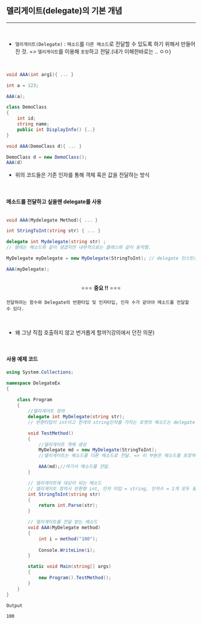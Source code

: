 ## 델리게이트(delegate)의 기본 개념
----------------------------------------------------------------

<br />

- `델리게이트(Delegate)` : `메소드`를 `다른 메소드`로 전달할 수 있도록 하기 위해서 만들어 진 것. => `델리게이트`를 이용해 `포장`하고 전달.(내가 이해한바로는 .. ㅇㅇ)

<br />

``` csharp
void AAA(int arg1){ ... }

int a = 123;

AAA(a);
```
``` csharp
class DemoClass 
{
    int id;
    string name;
    public int DisplayInfo() {..}
}

void AAA(DemoClass d){ ... } 

DemoClass d = new DemoClass();
AAA(d)
```

- 위의 코드들은 기존 인자를 통해 객체 혹은 값을 전달하는 방식

<br />

#### 메소드를 전달하고 싶을땐 delegate를 사용

```csharp

void AAA(Mydelegate Method){ ... } 

int StringToInt(string str) { ... } 

delegate int Mydelegate(string str) ; 
// 형태는 메소드와 같이 생겼지만 내부적으로는 클래스와 같이 동작함.

MyDelegate myDelegate = new MyDelegate(StringToInt); // delegate 인스턴스 생성

AAA(myDelegate);

```
<br />

<center> ⭐️⭐️⭐️ <b> 중요 !!</b> ⭐️⭐️⭐️ </center>

```
전달하려는 함수와 Delegate의 반환타입 및 인자타입, 인자 수가 같아야 메소드를 전달할 수 있다.
```
<br />

- 왜 그냥 직접 호출하지 않고 번거롭게 할까?(강의에서 던진 의문)

<br />

#### 사용 예제 코드

```csharp
using System.Collections;

namespace DelegateEx
{   
    
    class Program
    {
        //델리게이트 정의
        delegate int MyDelegate(string str); 
        // 반환타입이 int이고 한개의 string인자를 가지는 포맷의 메소드는 delegate를 통해 전달될 수 있다.

        void TestMethod()
        {
            //델리게이트 객체 생성
            MyDelegate md = new MyDelegate(StringToInt);
            //델리게이트는 메소드를 다른 메소드로 전달. => 이 부분은 메소드를 포장하는 느낌.

            AAA(md);//여기서 메소드를 전달.
        }

        // 델리게이트에 대상이 되는 메소드
        // 델리게이트 정의시 반환형 int, 인자 타입 = string, 인자수 = 1개 모두 동일한 메소드.
        int StringToInt(string str)
        {
            return int.Parse(str);
        }

        // 델리게이트를 전달 받는 메소드
        void AAA(MyDelegate method)
        {
            int i = method("100");
            
            Console.WriteLine(i);
        }

        static void Main(string[] args)
        {
            new Program().TestMethod();
        }
    }
}
```

```
Output

100
```
